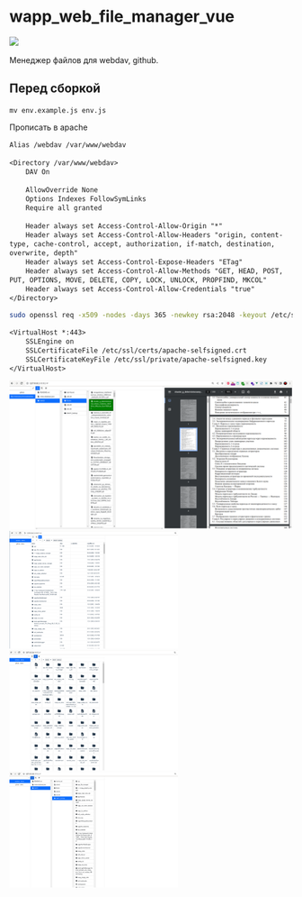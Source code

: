 # wapp_web_file_manager_vue

![](https://asdertasd.site/counter/wapp_web_file_manager_vue)

Менеджер файлов для webdav, github.

## Перед сборкой

```
mv env.example.js env.js
```

Прописать в apache 

```
Alias /webdav /var/www/webdav

<Directory /var/www/webdav>
    DAV On

    AllowOverride None
    Options Indexes FollowSymLinks
    Require all granted

    Header always set Access-Control-Allow-Origin "*"
    Header always set Access-Control-Allow-Headers "origin, content-type, cache-control, accept, authorization, if-match, destination, overwrite, depth"
    Header always set Access-Control-Expose-Headers "ETag"
    Header always set Access-Control-Allow-Methods "GET, HEAD, POST, PUT, OPTIONS, MOVE, DELETE, COPY, LOCK, UNLOCK, PROPFIND, MKCOL"
    Header always set Access-Control-Allow-Credentials "true"
</Directory>
```

```bash
sudo openssl req -x509 -nodes -days 365 -newkey rsa:2048 -keyout /etc/ssl/private/apache-selfsigned.key -out /etc/ssl/certs/apache-selfsigned.crt
```

```
<VirtualHost *:443>
    SSLEngine on
    SSLCertificateFile /etc/ssl/certs/apache-selfsigned.crt
    SSLCertificateKeyFile /etc/ssl/private/apache-selfsigned.key
</VirtualHost>
```

![](images/2023-02-06_07-31.png)
<img width="300px" src="images/2023-02-06_02-48.png">
<img width="300px" src="images/2023-02-06_02-56.png">
<img width="300px" src="images/2023-02-06_02-57.png">
